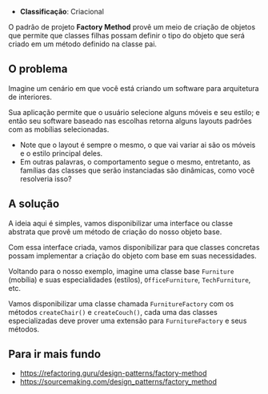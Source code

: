- **Classificação**: Criacional

O padrão de projeto **Factory Method** provê um meio de criação de objetos que permite que classes filhas possam definir o tipo do objeto que será criado em um método definido na classe pai.

## O problema

Imagine um cenário em que você está criando um software para arquitetura de interiores. 

Sua aplicação permite que o usuário selecione alguns móveis e seu estilo; e então seu software baseado nas escolhas retorna alguns layouts padrões com as mobílias selecionadas.

- Note que o layout é sempre o mesmo, o que vai variar ai são os móveis e o estilo principal deles.
- Em outras palavras, o comportamento segue o mesmo, entretanto, as famílias das classes que serão instanciadas são dinâmicas, como você resolveria isso?

## A solução

A ideia aqui é simples, vamos disponibilizar uma interface ou classe abstrata que provê um método de criação do nosso objeto base. 

Com essa interface criada, vamos disponibilizar para que classes concretas possam implementar a criação do objeto com base em suas necessidades.

Voltando para o nosso exemplo, imagine uma classe base `Furniture` (mobília) e suas especialidades (estilos), `OfficeFurniture`, `TechFurniture`, etc.

Vamos disponibilizar uma classe chamada `FurnitureFactory` com os métodos `createChair()` e `createCouch()`, cada uma das classes especializadas deve prover uma extensão para `FurnitureFactory` e seus métodos.

## Para ir mais fundo

- <https://refactoring.guru/design-patterns/factory-method>
- <https://sourcemaking.com/design_patterns/factory_method>